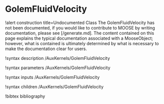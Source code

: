 <!-- MOOSE Documentation Stub: Remove this when content is added. -->

# GolemFluidVelocity

!alert construction title=Undocumented Class
The GolemFluidVelocity has not been documented, if you would like to contribute to MOOSE by
writing documentation, please see [/generate.md]. The content contained on this page explains
the typical documentation associated with a MooseObject; however, what is contained is ultimately
determined by what is necessary to make the documentation clear for users.

!syntax description /AuxKernels/GolemFluidVelocity

!syntax parameters /AuxKernels/GolemFluidVelocity

!syntax inputs /AuxKernels/GolemFluidVelocity

!syntax children /AuxKernels/GolemFluidVelocity

!bibtex bibliography
